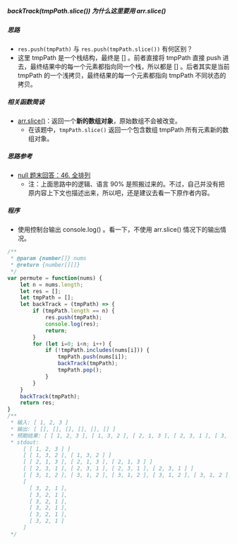 ##### backTrack(tmpPath.slice()) 为什么这里要用 arr.slice() 

##### 思路

*  `res.push(tmpPath)` 与 `res.push(tmpPath.slice())` 有何区别？
  * 这里 tmpPath 是一个栈结构，最终是 [] 。前者直接将 tmpPath 直接 push 进去，最终结果中的每一个元素都指向同一个栈，所以都是 [] 。后者其实是当前 tmpPath 的一个浅拷贝，最终结果的每一个元素都指向 tmpPath 不同状态的拷贝。



##### 相关函数简谈

* [arr.slice()](https://developer.mozilla.org/zh-CN/docs/Web/JavaScript/Reference/Global_Objects/Array/slice)：返回一个**新的数组对象**，原始数组不会被改变。
  * 在该题中，`tmpPath.slice()` 返回一个包含数组 tmpPath 所有元素新的数组对象。



##### 思路参考

* [null 题末回答：46. 全排列](https://leetcode-cn.com/problems/permutations/solution/jspython-hui-su-tao-lu-mo-ban-ti-46-quan-pai-lie-b/)
  * 注：上面思路中的逻辑、语言 90% 是照搬过来的。不过，自己并没有把原内容上下文也描述出来，所以吧，还是建议去看一下原作者内容。



##### 程序

* 使用控制台输出 console.log() 。看一下，不使用 arr.slice() 情况下的输出情况。



```javascript
/**
 * @param {number[]} nums
 * @return {number[][]}
 */
var permute = function(nums) {
    let n = nums.length;
    let res = [];
    let tmpPath = [];
    let backTrack = (tmpPath) => {
        if (tmpPath.length == n) {
            res.push(tmpPath);
            console.log(res);
            return;
        }
        for (let i=0; i<n; i++) {
            if (!tmpPath.includes(nums[i])) {
                tmpPath.push(nums[i]);
                backTrack(tmpPath);
                tmpPath.pop();
            }
        }
    }
    backTrack(tmpPath);
    return res;
}
/**
 * 输入: [ 1, 2, 3 ]
 * 输出: [ [], [], [], [], [], [] ]
 * 预期结果: [ [ 1, 2, 3 ], [ 1, 3, 2 ], [ 2, 1, 3 ], [ 2, 3, 1 ], [ 3, 1, 2 ], [ 3, 2, 1 ] ]
 * stdout:
     [ [ 1, 2, 3 ] ]
     [ [ 1, 3, 2 ], [ 1, 3, 2 ] ]
     [ [ 2, 1, 3 ], [ 2, 1, 3 ], [ 2, 1, 3 ] ]
     [ [ 2, 3, 1 ], [ 2, 3, 1 ], [ 2, 3, 1 ], [ 2, 3, 1 ] ]
     [ [ 3, 1, 2 ], [ 3, 1, 2 ], [ 3, 1, 2 ], [ 3, 1, 2 ], [ 3, 1, 2 ] ]
     [
       [ 3, 2, 1 ],
       [ 3, 2, 1 ],
       [ 3, 2, 1 ],
       [ 3, 2, 1 ],
       [ 3, 2, 1 ],
       [ 3, 2, 1 ]
     ]
 */
```